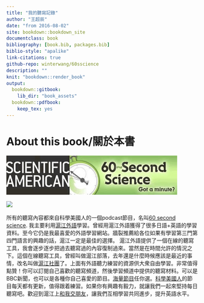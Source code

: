 ```yaml
---
title: "我的聽寫記錄"
author: "王超辰"
date: "from 2016-08-02"
site: bookdown::bookdown_site
documentclass: book
bibliography: [book.bib, packages.bib]
biblio-style: "apalike"
link-citations: true
github-repo: winterwang/60sscience
description: ""
knit: "bookdown::render_book"
output:
  bookdown::gitbook:
    lib_dir: "book_assets"
  bookdown::pdfbook:
    keep_tex: yes
---
```


# About this book/關於本書

![](img/60ss.jpg)


![](http://ting.hujiang.com/sign/2650279)

所有的聽寫內容都來自科學美國人的一個podcast節目，名叫[60 second science](http://www.scientificamerican.com/podcast/60-second-science/).
我主要利用[滬江外語](http://www.hujiang.com/)學習。曾經用滬江外語獲得了很多日語+英語的學習資料。至今它仍是我最喜愛的外語學習網站。牆裂推薦給各位如果有學習第三門第四門語言的興趣的話，滬江一定是最佳的選擇。
滬江外語提供了一個在線的聽寫工具，我會逐步逐步把過去聽寫過的內容復制過來。當然是在時間允許的情況之下。這個在線聽寫工具，曾經叫做滬江部落，去年還是什麼時候應該是最近的事情，改名叫做[滬江社團](http://ting.hujiang.com/jp/)了。上面有外語聽力練習的資源供大衆自由學習。非常值得點贊！你可以訂閱自己喜歡的聽寫頻道，然後學習頻道中提供的聽寫材料。可以是BBC新聞，也可以是各種你自己喜愛的節目。[海量節目](http://ting.hujiang.com/menu/)任你選。[科學美國人](http://ting.hujiang.com/sixtysecondscience/)的節目每天都有更新，值得跟着練習。如果你有興趣有毅力，就讓我們一起來堅持每日聽寫吧。歡迎到滬江上[和我交朋友](http://bulo.hujiang.com/u/2650279/)，讓我們互相學習共同進步，提升英語水平。
